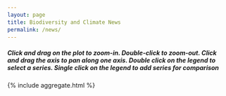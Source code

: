 ```yaml
---
layout: page
title: Biodiversity and Climate News
permalink: /news/
---
```


 


<!-- Styles for desktop and mobile devices -->
<style>
	.desktop {
		display: block;
	}
	.mobile {
    		display: none;
  	}
	@media only screen and (max-width: 800px) {
		.mobile {
			display: block;
		}
		.desktop {
			display: none;
		}
	}
</style>

<div class="desktop">
	<h5>Click and drag on the plot to zoom-in. Double-click to zoom-out. Click and drag the axis to pan along one axis. Double click on the legend to select a series. Single click on the legend to add series for comparison</h5>
	 {% include aggregate.html %}
</div>

<!-- Content for mobile devices -->
<div class="mobile">
	<h5>For the best experience with our interactive figures, we recommend accessing our website using a desktop computer.</h5>
	<img src="image/aggregate.png" alt="Alt text">
</div>
